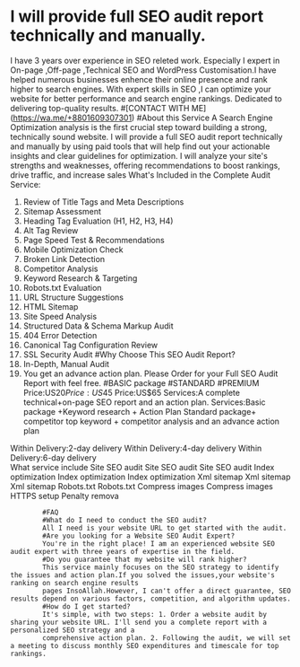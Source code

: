 # I will provide full SEO audit report technically and manually.
I have 3 years over experience in SEO releted work. Especially I expert in On-page ,Off-page ,Technical SEO and WordPress Customisation.I have helped numerous businesses enhence their online presence and rank higher to search engines. With expert skills in SEO ,I can optimize your website for better performance and search engine rankings. Dedicated to delivering top-quality results.
#[CONTACT WITH ME] (https://wa.me/+8801609307301)
#About this Service
A Search Engine Optimization analysis is the first crucial step toward building a strong, technically sound website. I will provide a full SEO audit report technically and manually by using paid tools that will help find out your actionable insights and clear guidelines for optimization.
I will analyze your site's strengths and weaknesses, offering recommendations to boost rankings, drive traffic, and increase sales
What's Included in the Complete Audit Service:

1. Review of Title Tags and Meta Descriptions
2. Sitemap Assessment
3. Heading Tag Evaluation (H1, H2, H3, H4)
4. Alt Tag Review
5. Page Speed Test & Recommendations
6. Mobile Optimization Check
7. Broken Link Detection
8. Competitor Analysis
9. Keyword Research & Targeting
10. Robots.txt Evaluation
11. URL Structure Suggestions
12. HTML Sitemap
13. Site Speed Analysis
14. Structured Data & Schema Markup Audit
15. 404 Error Detection
16. Canonical Tag Configuration Review
17. SSL Security Audit
#Why Choose This SEO Audit Report?
1. In-Depth, Manual Audit
2. You get an advance action plan.
 Please Order for your Full SEO Audit Report with feel free.
#BASIC package                                                           #STANDARD                                              #PREMIUM
Price:US$20                                                              Price:US$45                                             Price:US$65
Services:A complete technical+on-page SEO report and an action plan.     Services:Basic package +Keyword research + Action Plan  Standard package+ competitor top keyword + 
                                                                                                                                 competitor analysis and an advance action plan

Within Delivery:2-day delivery                                           Within Delivery:4-day delivery                          Within Delivery:6-day delivery                       
What service include                                                     Site SEO audit                                          Site SEO audit
Site SEO audit                                                           Index optimization                                      Index optimization
Index optimization                                                       Xml sitemap                                             Xml sitemap
Xml sitemap                                                              Robots.txt                                              Robots.txt
                                                                         Compress images                                         Compress images
                                                                                                                                 HTTPS setup
                                                                                                                                 Penalty remova

            #FAQ
            #What do I need to conduct the SEO audit?
            All I need is your website URL to get started with the audit.
            #Are you looking for a Website SEO Audit Expert?
            You're in the right place! I am an experienced website SEO audit expert with three years of expertise in the field.
            #Do you guarantee that my website will rank higher?
            This service mainly focuses on the SEO strategy to identify the issues and action plan.If you solved the issues,your website's ranking on search engine results 
            pages InsoAllah.However, I can't offer a direct guarantee, SEO results depend on various factors, competition, and algorithm updates.
            #How do I get started?
            It's simple, with two steps: 1. Order a website audit by sharing your website URL. I'll send you a complete report with a personalized SEO strategy and a 
            comprehensive action plan. 2. Following the audit, we will set a meeting to discuss monthly SEO expenditures and timescale for top rankings.

